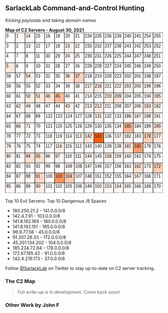 ## SarlackLab Command-and-Control Hunting
_Kicking payloads and taking domain names_


**Map of C2 Servers - August 30, 2021**
<br>
<img src="https://raw.githubusercontent.com/Abjuri5t/SarlackLab/main/2021-Maps/TEST_2021-August-31.jpg" height="512">

Top 10 Evil Servers:		Top 10 Dangerous /8 Spaces
 - 180.250.21.2				 - 141.0.0.0/8
 - 142.4.7.91				 - 103.0.0.0/8
 - 141.8.192.169			 - 180.0.0.0/8
 - 141.8.192.151			 - 185.0.0.0/8
 - 96.9.77.56				 - 45.0.0.0/8
 - 91.207.28.33				 - 172.0.0.0/8
 - 45.201.134.202			 - 104.0.0.0/8
 - 185.234.72.84			 - 178.0.0.0/8
 - 172.67.185.42			 - 91.0.0.0/8
 - 142.4.219.173			 - 37.0.0.0/8
 

Follow [@SarlackLab](https://twitter.com/SarlackLab) on Twitter to stay up-to-date on C2 server tracking.


### The C2 Map
> Full write-up is in development. Come back soon!


### Other Work by John F
